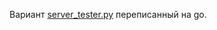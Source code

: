 Вариант [server_tester.py](https://github.com/Aculeasis/mdmTerminal2/blob/master/scripts/server_tester.py) переписанный на go.

